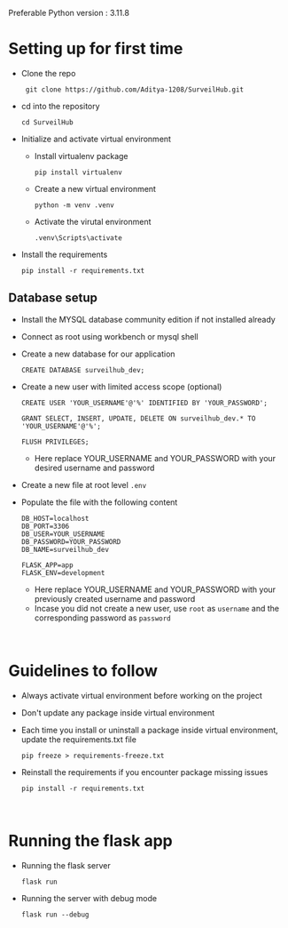 Preferable Python version : 3.11.8

# Setting up for first time
- Clone the repo

    ` git clone https://github.com/Aditya-1208/SurveilHub.git`

- cd into the repository

    `cd SurveilHub`

- Initialize and activate virtual environment

    - Install virtualenv package

      `pip install virtualenv`

    - Create a new virtual environment

      `python -m venv .venv`

    - Activate the virutal environment

      `.venv\Scripts\activate`

-  Install the requirements

    `pip install -r requirements.txt`

## Database setup
- Install the MYSQL database community edition if not installed already

- Connect as root using workbench or mysql shell

- Create a new database for our application

    `CREATE DATABASE surveilhub_dev;`

- Create a new user with limited access scope (optional)

    ```
    CREATE USER 'YOUR_USERNAME'@'%' IDENTIFIED BY 'YOUR_PASSWORD';

    GRANT SELECT, INSERT, UPDATE, DELETE ON surveilhub_dev.* TO 'YOUR_USERNAME'@'%';

    FLUSH PRIVILEGES;
    ```
    - Here replace YOUR_USERNAME and YOUR_PASSWORD with your desired username and password


- Create a new file at root level `.env`

- Populate the file with the following content

    ```
    DB_HOST=localhost
    DB_PORT=3306
    DB_USER=YOUR_USERNAME
    DB_PASSWORD=YOUR_PASSWORD
    DB_NAME=surveilhub_dev

    FLASK_APP=app
    FLASK_ENV=development
    ```

    - Here replace YOUR_USERNAME and YOUR_PASSWORD with your previously created username and password
    - Incase you did not create a new user, use `root` as `username` and the corresponding password as `password`

<br/>

# Guidelines to follow
-  Always activate virtual environment before working on the project

- Don't update any package inside virtual environment

- Each time you install or uninstall a package inside virtual environment, update the requirements.txt file

    `pip freeze > requirements-freeze.txt`

- Reinstall the requirements if you encounter package missing issues

    `pip install -r requirements.txt`

<br/>

# Running the flask app

- Running the flask server

    `flask run`

- Running the server with debug mode

    `flask run --debug`
